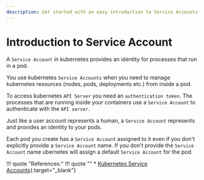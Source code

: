 ```yaml
---
description: Get started with an easy introduction to Service Accounts in Kubernetes. Learn how to manage identity and access control for your workloads.
---
```


# Introduction to Service Account

A `Service Account` in kubernetes provides an identity for processes that run in a pod.

You use kubernetes `Service Accounts` when you need to manage kubernetes resources (nodes, pods, deployments etc.) from inside a pod.

To access kubernetes `API Server` you need an `authentication token`. The processes that are running inside your containers use a `Service Account` to authenticate with the `API server`.

Just like a user account represents a human, a `Service Account` represents and provides an identity to your pods.

Each pod you create has a `Service Account` assigned to it even if you don't explicitly provide a `Service Account` name. If you don't provide the `Service Account` name ubernetes will assign a default `Service Account` for the pod.


!!! quote "References:"
    !!! quote ""
        * [Kubernetes Service Accounts]{:target="_blank"}


<!-- Hyperlinks -->
[Kubernetes Service Accounts]: https://kubernetes.io/docs/tasks/configure-pod-container/configure-service-account/